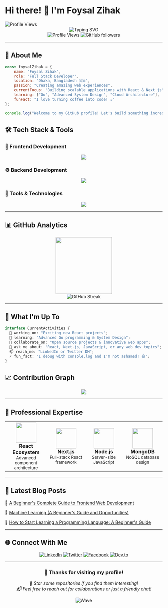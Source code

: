 # Hi there! 👋 I'm Foysal Zihak <div align="center">
  <img src="https://komarev.com/ghpvc/?username=fzihak&label=Profile%20views&color=0e75b6&style=flat" alt="Profile Views" />
</div>

<div align="center">
  <img src="https://readme-typing-svg.herokuapp.com?font=Fira+Code&size=28&duration=3000&pause=1000&color=36BCF7&center=true&vCenter=true&width=600&lines=Full+Stack+Developer;React+%26+Next.js+Specialist;Always+Learning+New+Technologies" alt="Typing SVG" />
</div>

<div align="center">
  <img src="https://komarev.com/ghpvc/?username=fzihak&label=Profile%20views&color=0e75b6&style=flat" alt="Profile Views" />
  <img src="https://img.shields.io/github/followers/fzihak?label=Followers&style=social" alt="GitHub followers" />
</div>

---

## 🚀 About Me

```javascript
const foysalZihak = {
    name: "Foysal Zihak",
    role: "Full Stack Developer",
    location: "Dhaka, Bangladesh 🇧🇩",
    passion: "Creating amazing web experiences",
    currentFocus: "Building scalable applications with React & Next.js",
    learning: ["Go", "Advanced System Design", "Cloud Architecture"],
    funFact: "I love turning coffee into code! ☕"
};

console.log("Welcome to my GitHub profile! Let's build something incredible together 🚀");
```

## 🛠️ Tech Stack & Tools

### 🎨 Frontend Development
<div align="center">
  <img src="https://skillicons.dev/icons?i=html,css,js,ts,react,nextjs,vue,sass,tailwind&theme=dark" />
</div>

### ⚙️ Backend Development
<div align="center">
  <img src="https://skillicons.dev/icons?i=nodejs,express,mongodb,php,python,go,java,c,cpp&theme=dark" />
</div>

### 🔧 Tools & Technologies
<div align="center">
  <img src="https://skillicons.dev/icons?i=git,github,vscode,webpack,vite,firebase,vercel,netlify&theme=dark" />
</div>

---

## 📊 GitHub Analytics
<div align="center">
  <img height="180em" src="https://github-readme-stats.vercel.app/api/top-langs/?username=fzihak&layout=compact&langs_count=8&theme=tokyonight"/>
</div>

<div align="center">
  <img src="https://github-readme-streak-stats.herokuapp.com/?user=fzihak&theme=tokyonight" alt="GitHub Streak" />
</div>

---

## 🎯 What I'm Up To

```typescript
interface CurrentActivities {
  🔭 working_on: "Exciting new React projects";
  🌱 learning: "Advanced Go programming & System Design";
  👯 collaborate_on: "Open source projects & innovative web apps";
  💬 ask_me_about: "React, Next.js, JavaScript, or any web dev topics";
  📫 reach_me: "LinkedIn or Twitter DM";
  ⚡ fun_fact: "I debug with console.log and I'm not ashamed! 😄";
}
```

## 📈 Contribution Graph

<div align="center">
  <img src="https://github-readme-activity-graph.vercel.app/graph?username=fzihak&bg_color=1a1b27&color=38bcf8&line=38bcf8&point=ffffff&area=true&hide_border=true" />
</div>

---

## 💼 Professional Expertise

<table align="center">
  <tr>
    <td align="center" width="200">
      <img src="https://skillicons.dev/icons?i=react" width="65" />
      <br><strong>React Ecosystem</strong>
      <br><sub>Advanced component architecture</sub>
    </td>
    <td align="center" width="200">
      <img src="https://skillicons.dev/icons?i=nextjs" width="65" />
      <br><strong>Next.js</strong>
      <br><sub>Full-stack React framework</sub>
    </td>
    <td align="center" width="200">
      <img src="https://skillicons.dev/icons?i=nodejs" width="65" />
      <br><strong>Node.js</strong>
      <br><sub>Server-side JavaScript</sub>
    </td>
    <td align="center" width="200">
      <img src="https://skillicons.dev/icons?i=mongodb" width="65" />
      <br><strong>MongoDB</strong>
      <br><sub>NoSQL database design</sub>
    </td>
  </tr>
</table>

---
## 📝 Latest Blog Posts

<!-- BLOG-POST-LIST:START -->
🔗 [A Beginner's Complete Guide to Frontend Web Development](https://dev.to/fzihak/getting-started-with-frontend-web-development-a-complete-guide-for-beginners-295j)

🔗 [Machine Learning (A Beginner's Guide and Opportunities)](https://dev.to/fzihak/machine-learning-a-beginners-guide-and-opportunities-44o4)

🔗 [How to Start Learning a Programming Language: A Beginner's Guide](https://dev.to/fzihak/how-to-start-learning-a-programming-language-a-beginners-guide-o9d)
<!-- BLOG-POST-LIST:END -->

---

## 🌐 Connect With Me

<div align="center">
  
[![LinkedIn](https://img.shields.io/badge/LinkedIn-0077B5?style=for-the-badge&logo=linkedin&logoColor=white)](https://www.linkedin.com/in/zihak/)
[![Twitter](https://img.shields.io/badge/Twitter-1DA1F2?style=for-the-badge&logo=twitter&logoColor=white)](https://twitter.com/ZihakFoysal)
[![Facebook](https://img.shields.io/badge/Facebook-1877F2?style=for-the-badge&logo=facebook&logoColor=white)](https://www.facebook.com/FoysalZihak)
[![Dev.to](https://img.shields.io/badge/dev.to-0A0A0A?style=for-the-badge&logo=devdotto&logoColor=white)](https://dev.to/fzihak)

</div>

---

<div align="center">
  <h3>💫 Thanks for visiting my profile! </h3>
  <p>
    <i>🌟 Star some repositories if you find them interesting!</i><br>
    <i>📬 Feel free to reach out for collaborations or just a friendly chat!</i>
  </p>
  
  ![Wave](https://raw.githubusercontent.com/mayhemantt/mayhemantt/Update/svg/Bottom.svg)
</div>







